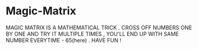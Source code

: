 # Magic-Matrix
MAGIC MATRIX IS A MATHEMATICAL TRICK .
CROSS OFF NUMBERS ONE BY ONE AND TRY IT MULTIPLE TIMES , 
YOU'LL END UP WITH SAME NUMBER EVERYTIME - 65(here) .
HAVE FUN ! 
